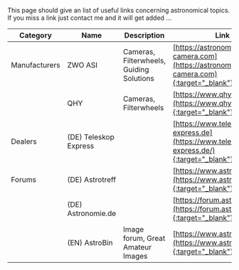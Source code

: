 This page should give an list of useful links concerning astronomical topics.
If you miss a link just contact me and it will get added ...

| Category      | Name                  | Description                              | Link                                                                                          |
| ------------- | --------------------- | ---------------------------------------- | --------------------------------------------------------------------------------------------- |
| Manufacturers | ZWO ASI               | Cameras, Filterwheels, Guiding Solutions | [https://astronomy-imaging-camera.com](https://astronomy-imaging-camera.com){:target="_blank"}|
|               | QHY                   | Cameras, Filterwheels                    | [https://www.qhyccd.com](https://www.qhyccd.com){:target="_blank"}                            |
| Dealers       | (DE) Teleskop Express |                                          | [https://www.teleskop-express.de](https://www.teleskop-express.de/){:target="_blank"}         |
| Forums        | (DE) Astrotreff       |                                          | [https://www.astrotreff.de](https://www.astrotreff.de/){:target="_blank"}                     |
|               | (DE) Astronomie.de    |                                          | [https://forum.astronomie.de](https://forum.astronomie.de){:target="_blank"}                  |
|               | (EN) AstroBin         | Image forum, Great Amateur Images        | [https://www.astrobin.com](https://www.astrobin.com){:target="_blank"}                        |

